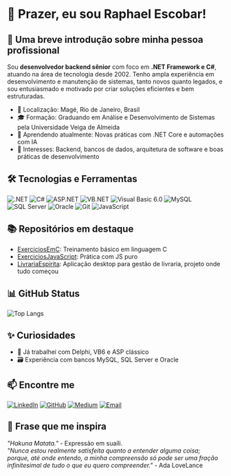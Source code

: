 # 👋 Prazer, eu sou Raphael Escobar!

## 💼 Uma breve introdução sobre minha pessoa profissional
Sou **desenvolvedor backend sênior** com foco em **.NET Framework e C#**, atuando na área de tecnologia desde 2002. Tenho ampla experiência em desenvolvimento e manutenção de sistemas, tanto novos quanto legados, e sou entusiasmado e motivado por criar soluções eficientes e bem estruturadas.

- 📍 Localização: Magé, Rio de Janeiro, Brasil
- 🎓 Formação: Graduando em Análise e Desenvolvimento de Sistemas pela Universidade Veiga de Almeida
- 🧠 Aprendendo atualmente: Novas práticas com .NET Core e automações com IA
- 💬 Interesses: Backend, bancos de dados, arquitetura de software e boas práticas de desenvolvimento

## 🛠️ Tecnologias e Ferramentas
![.NET](https://img.shields.io/badge/-.NET-512BD4?style=flat&logo=dotnet&logoColor=white)
![C#](https://img.shields.io/badge/-CSharp-239120?style=flat&logo=csharp&logoColor=white)
![ASP.NET](https://img.shields.io/badge/-ASP.NET-5C2D91?style=flat&logo=dotnet&logoColor=white)
![VB.NET](https://img.shields.io/badge/-VB.NET-9457AC?style=flat&logo=visualbasic&logoColor=white)
![Visual Basic 6.0](https://img.shields.io/badge/-VB6-008080?style=flat)
![MySQL](https://img.shields.io/badge/-MySQL-4479A1?style=flat&logo=mysql&logoColor=white)
![SQL Server](https://img.shields.io/badge/-SQL%20Server-CC2927?style=flat&logo=microsoftsqlserver&logoColor=white)
![Oracle](https://img.shields.io/badge/-Oracle-F80000?style=flat&logo=oracle&logoColor=white)
![Git](https://img.shields.io/badge/-Git-F05032?style=flat&logo=git&logoColor=white)
![JavaScript](https://img.shields.io/badge/-JavaScript-F7DF1E?style=flat&logo=javascript&logoColor=black)

## 📚 Repositórios em destaque
- [ExerciciosEmC](https://github.com/rvsescobar/ExerciciosEmC): Treinamento básico em linguagem C
- [ExerciciosJavaScript](https://github.com/rvsescobar/ExerciciosJavaScript): Prática com JS puro
- [LivrariaEspirita](https://github.com/rvsescobar/LivrariaEspirita): Aplicação desktop para gestão de livraria, projeto onde tudo começou

## 📊 GitHub Status
![Top Langs](https://github-readme-stats.vercel.app/api/top-langs/?username=rvsescobar&layout=compact&theme=dracula)

## ✨ Curiosidades
- 🧩 Já trabalhei com Delphi, VB6 e ASP clássico
- 🗃️ Experiência com bancos MySQL, SQL Server e Oracle

## 📫 Encontre me
[![LinkedIn](https://img.shields.io/badge/-LinkedIn-0077B5?style=flat&logo=linkedin&logoColor=white)](https://www.linkedin.com/in/rvsescobar/)
[![GitHub](https://img.shields.io/badge/-GitHub-181717?style=flat&logo=github&logoColor=white)](https://github.com/rvsescobar)
[![Medium](https://img.shields.io/badge/-Medium-000000?style=flat&logo=medium&logoColor=white)](https://rvsescobar.medium.com/)
[![Email](https://img.shields.io/badge/-Email-D14836?style=flat&logo=gmail&logoColor=white)](mailto:rvsescobar@gmail.com)

## 💬 Frase que me inspira
_"Hakuna Matata."_ - Expressão em suaíli.  
_"Nunca estou realmente satisfeita quanto a entender alguma coisa; porque, até onde entendo, a minha compreensão só pode ser uma fração infinitesimal de tudo o que eu quero compreender."_ - Ada LoveLance
